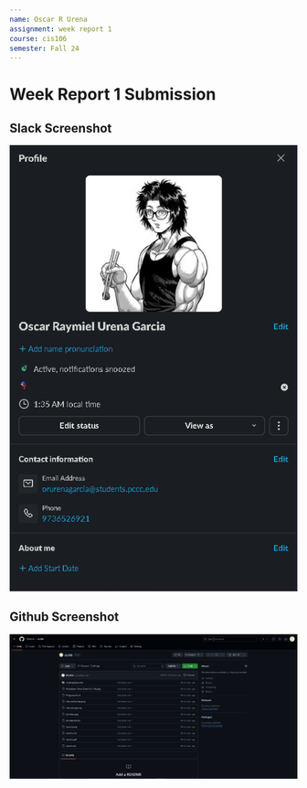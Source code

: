 ```yaml
---
name: Oscar R Urena
assignment: week report 1
course: cis106
semester: Fall 24
---
```


# Week Report 1 Submission

## Slack Screenshot
![Slack Screenshot](SlackProfile.png)

## Github Screenshot
![Github Screenshot](Github.png)
